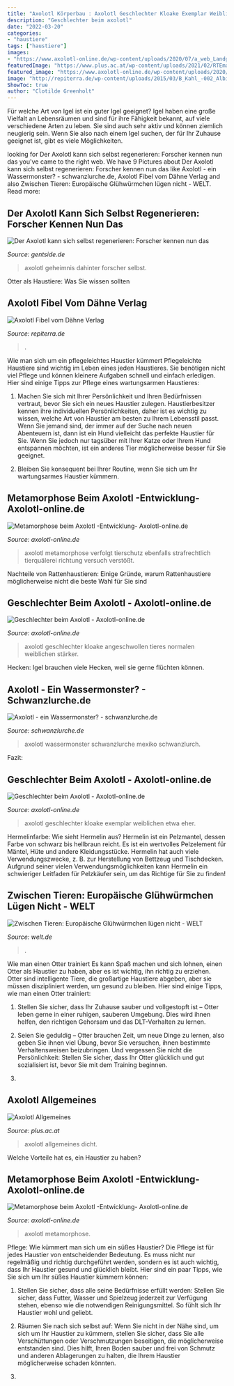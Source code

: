 ```yaml
---
title: "Axolotl Körperbau : Axolotl Geschlechter Kloake Exemplar Weiblichen Etwa Eher"
description: "Geschlechter beim axolotl"
date: "2022-03-20"
categories:
- "haustiere"
tags: ["haustiere"]
images:
- "https://www.axolotl-online.de/wp-content/uploads/2020/07/a_web_Landganger2.jpg"
featuredImage: "https://www.plus.ac.at/wp-content/uploads/2021/02/RTEmagicC_axolotl8.jpg.jpg"
featured_image: "https://www.axolotl-online.de/wp-content/uploads/2020/07/a_web_Landganger2.jpg"
image: "http://repiterra.de/wp-content/uploads/2015/03/B_Kahl_-002_Albinotischer_Axolotl-_Zuchform-1024x683.jpg"
ShowToc: true
author: "Clotilde Greenholt"
---
```



Für welche Art von Igel ist ein guter Igel geeignet?
Igel haben eine große Vielfalt an Lebensräumen und sind für ihre Fähigkeit bekannt, auf viele verschiedene Arten zu leben. Sie sind auch sehr aktiv und können ziemlich neugierig sein. Wenn Sie also nach einem Igel suchen, der für Ihr Zuhause geeignet ist, gibt es viele Möglichkeiten.

	

		
looking for Der Axolotl kann sich selbst regenerieren: Forscher kennen nun das you've came to the right web. We have 9 Pictures about Der Axolotl kann sich selbst regenerieren: Forscher kennen nun das like Axolotl - ein Wassermonster? - schwanzlurche.de, Axolotl Fibel vom Dähne Verlag and also Zwischen Tieren: Europäische Glühwürmchen lügen nicht - WELT. Read more:
		
    
## Der Axolotl Kann Sich Selbst Regenerieren: Forscher Kennen Nun Das

<img loading=lazy src="https://img.gentside.de/article/1280/tier/axolotl_24fa4fe6a809ab44002d1b3c3c6069d66b226680.jpg" onerror="this.onerror=null;this.src='https://tse2.mm.bing.net/th?id=OIP.iyUysWkOP9dVQ_5KqSo_CAHaD3&amp;pid=15.1';" alt="Der Axolotl kann sich selbst regenerieren: Forscher kennen nun das">

_Source: gentside.de_

>axolotl geheimnis dahinter forscher selbst. 

	

Otter als Haustiere: Was Sie wissen sollten

    
## Axolotl Fibel Vom Dähne Verlag

<img loading=lazy src="http://repiterra.de/wp-content/uploads/2015/03/B_Kahl_-002_Albinotischer_Axolotl-_Zuchform-1024x683.jpg" onerror="this.onerror=null;this.src='https://tse1.mm.bing.net/th?id=OIP.45RiATLJ0keHSIDCf7HGGQHaE8&amp;pid=15.1';" alt="Axolotl Fibel vom Dähne Verlag">

_Source: repiterra.de_

>. 

	

Wie man sich um ein pflegeleichtes Haustier kümmert
Pflegeleichte Haustiere sind wichtig im Leben eines jeden Haustieres. Sie benötigen nicht viel Pflege und können kleinere Aufgaben schnell und einfach erledigen. Hier sind einige Tipps zur Pflege eines wartungsarmen Haustieres:
1. Machen Sie sich mit Ihrer Persönlichkeit und Ihren Bedürfnissen vertraut, bevor Sie sich ein neues Haustier zulegen. Haustierbesitzer kennen ihre individuellen Persönlichkeiten, daher ist es wichtig zu wissen, welche Art von Haustier am besten zu Ihrem Lebensstil passt. Wenn Sie jemand sind, der immer auf der Suche nach neuen Abenteuern ist, dann ist ein Hund vielleicht das perfekte Haustier für Sie. Wenn Sie jedoch nur tagsüber mit Ihrer Katze oder Ihrem Hund entspannen möchten, ist ein anderes Tier möglicherweise besser für Sie geeignet.

2. Bleiben Sie konsequent bei Ihrer Routine, wenn Sie sich um Ihr wartungsarmes Haustier kümmern.

    
## Metamorphose Beim Axolotl -Entwicklung- Axolotl-online.de

<img loading=lazy src="https://www.axolotl-online.de/wp-content/uploads/2020/07/a_web_Landganger2.jpg" onerror="this.onerror=null;this.src='https://tse4.mm.bing.net/th?id=OIP.H2ihS1zEYRb8y0DSmSGL0QHaB7&amp;pid=15.1';" alt="Metamorphose beim Axolotl -Entwicklung- Axolotl-online.de">

_Source: axolotl-online.de_

>axolotl metamorphose verfolgt tierschutz ebenfalls strafrechtlich tierquälerei richtung versuch verstößt. 

	

Nachteile von Rattenhaustieren: Einige Gründe, warum Rattenhaustiere möglicherweise nicht die beste Wahl für Sie sind

    
## Geschlechter Beim Axolotl - Axolotl-online.de

<img loading=lazy src="https://www.axolotl-online.de/wp-content/uploads/2020/07/a_web_Geschwollene_Damenkloake-405x270.jpg" onerror="this.onerror=null;this.src='https://tse3.mm.bing.net/th?id=OIP.zf4J8g9aZqzy_q25JmMCUgAAAA&amp;pid=15.1';" alt="Geschlechter beim Axolotl - Axolotl-online.de">

_Source: axolotl-online.de_

>axolotl geschlechter kloake angeschwollen tieres normalen weiblichen stärker. 

	

Hecken: Igel brauchen viele Hecken, weil sie gerne flüchten können.

    
## Axolotl - Ein Wassermonster? - Schwanzlurche.de

<img loading=lazy src="http://schwanzlurche.de/wp-content/uploads/sites/504/2018/11/axolotl-animal-reader.ru-002-1024x678.jpg" onerror="this.onerror=null;this.src='https://tse4.mm.bing.net/th?id=OIP.hdSlyBIcQeFjIpF_Pqz_vgHaE5&amp;pid=15.1';" alt="Axolotl - ein Wassermonster? - schwanzlurche.de">

_Source: schwanzlurche.de_

>axolotl wassermonster schwanzlurche mexiko schwanzlurch. 

	

Fazit:

    
## Geschlechter Beim Axolotl - Axolotl-online.de

<img loading=lazy src="https://www.axolotl-online.de/wp-content/uploads/2020/07/a_web_Weibliche_Kloake-300x159.jpg" onerror="this.onerror=null;this.src='https://tse2.mm.bing.net/th?id=OIP.cYRbHkTIfYbZu--Gt4o8rAAAAA&amp;pid=15.1';" alt="Geschlechter beim Axolotl - Axolotl-online.de">

_Source: axolotl-online.de_

>axolotl geschlechter kloake exemplar weiblichen etwa eher. 

	

Hermelinfarbe: Wie sieht Hermelin aus?
Hermelin ist ein Pelzmantel, dessen Farbe von schwarz bis hellbraun reicht. Es ist ein wertvolles Pelzelement für Mäntel, Hüte und andere Kleidungsstücke. Hermelin hat auch viele Verwendungszwecke, z. B. zur Herstellung von Bettzeug und Tischdecken. Aufgrund seiner vielen Verwendungsmöglichkeiten kann Hermelin ein schwieriger Leitfaden für Pelzkäufer sein, um das Richtige für Sie zu finden!

    
## Zwischen Tieren: Europäische Glühwürmchen Lügen Nicht - WELT

<img loading=lazy src="https://www.welt.de/img/lifestyle/mobile100362050/3092508227-ci102l-w1024/ZwiTi-Hyaene-BM-Lifestyle-Berlin-jpg.jpg" onerror="this.onerror=null;this.src='https://tse3.mm.bing.net/th?id=OIP.NIfnLBKsmfK8gOWrR04s9QHaHP&amp;pid=15.1';" alt="Zwischen Tieren: Europäische Glühwürmchen lügen nicht - WELT">

_Source: welt.de_

>. 

	

Wie man einen Otter trainiert
Es kann Spaß machen und sich lohnen, einen Otter als Haustier zu haben, aber es ist wichtig, ihn richtig zu erziehen. Otter sind intelligente Tiere, die großartige Haustiere abgeben, aber sie müssen diszipliniert werden, um gesund zu bleiben. Hier sind einige Tipps, wie man einen Otter trainiert:
1. Stellen Sie sicher, dass Ihr Zuhause sauber und vollgestopft ist – Otter leben gerne in einer ruhigen, sauberen Umgebung. Dies wird ihnen helfen, den richtigen Gehorsam und das DLT-Verhalten zu lernen.

2. Seien Sie geduldig – Otter brauchen Zeit, um neue Dinge zu lernen, also geben Sie ihnen viel Übung, bevor Sie versuchen, ihnen bestimmte Verhaltensweisen beizubringen. Und vergessen Sie nicht die Persönlichkeit: Stellen Sie sicher, dass Ihr Otter glücklich und gut sozialisiert ist, bevor Sie mit dem Training beginnen.

3.

    
## Axolotl Allgemeines

<img loading=lazy src="https://www.plus.ac.at/wp-content/uploads/2021/02/RTEmagicC_axolotl8.jpg.jpg" onerror="this.onerror=null;this.src='https://tse3.mm.bing.net/th?id=OIP.jRRVR9Ntf8B8vuJCDOIddAHaCR&amp;pid=15.1';" alt="Axolotl Allgemeines">

_Source: plus.ac.at_

>axolotl allgemeines dicht. 

	

Welche Vorteile hat es, ein Haustier zu haben?

    
## Metamorphose Beim Axolotl -Entwicklung- Axolotl-online.de

<img loading=lazy src="https://www.axolotl-online.de/wp-content/uploads/2020/07/a_web_Landganger1-405x270.jpg" onerror="this.onerror=null;this.src='https://tse1.mm.bing.net/th?id=OIP.B_iQZ4YgZX9E_QQkdy0MvQAAAA&amp;pid=15.1';" alt="Metamorphose beim Axolotl -Entwicklung- Axolotl-online.de">

_Source: axolotl-online.de_

>axolotl metamorphose. 

	

Pflege: Wie kümmert man sich um ein süßes Haustier?
Die Pflege ist für jedes Haustier von entscheidender Bedeutung. Es muss nicht nur regelmäßig und richtig durchgeführt werden, sondern es ist auch wichtig, dass Ihr Haustier gesund und glücklich bleibt. Hier sind ein paar Tipps, wie Sie sich um Ihr süßes Haustier kümmern können:
1. Stellen Sie sicher, dass alle seine Bedürfnisse erfüllt werden: Stellen Sie sicher, dass Futter, Wasser und Spielzeug jederzeit zur Verfügung stehen, ebenso wie die notwendigen Reinigungsmittel. So fühlt sich Ihr Haustier wohl und geliebt.

2. Räumen Sie nach sich selbst auf: Wenn Sie nicht in der Nähe sind, um sich um Ihr Haustier zu kümmern, stellen Sie sicher, dass Sie alle Verschüttungen oder Verschmutzungen beseitigen, die möglicherweise entstanden sind. Dies hilft, Ihren Boden sauber und frei von Schmutz und anderen Ablagerungen zu halten, die Ihrem Haustier möglicherweise schaden könnten.

3.

